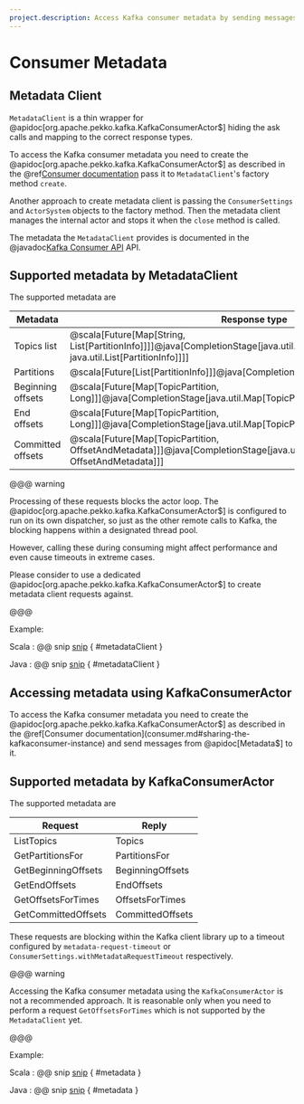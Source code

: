 ```yaml
---
project.description: Access Kafka consumer metadata by sending messages to the actor provided by Apache Pekko Connectors Kafka.
---
```

# Consumer Metadata

## Metadata Client

`MetadataClient` is a thin wrapper for @apidoc[org.apache.pekko.kafka.KafkaConsumerActor$] hiding the ask calls and mapping to the correct response types.

To access the Kafka consumer metadata you need to create the @apidoc[org.apache.pekko.kafka.KafkaConsumerActor$] as described in the @ref[Consumer documentation](consumer.md#sharing-the-kafkaconsumer-instance) pass it to `MetadataClient`'s factory method `create`.

Another approach to create metadata client is passing the `ConsumerSettings` and `ActorSystem` objects to the factory method. Then the metadata client manages the internal actor and stops it when the `close` method is called.

The metadata the `MetadataClient` provides is documented in the @javadoc[Kafka Consumer API](org.apache.kafka.clients.consumer.KafkaConsumer) API.

## Supported metadata by MetadataClient

The supported metadata are

| Metadata          | Response type                                                                                                                          |
|-------------------|----------------------------------------------------------------------------------------------------------------------------------------|
| Topics list       | @scala[Future[Map[String, List[PartitionInfo]]]]@java[CompletionStage[java.util.Map[java.lang.String, java.util.List[PartitionInfo]]]] |
| Partitions        | @scala[Future[List[PartitionInfo]]]@java[CompletionStage[java.util.List[PartitionInfo]]]                                               |
| Beginning offsets | @scala[Future[Map[TopicPartition, Long]]]@java[CompletionStage[java.util.Map[TopicPartition, java.lang.Long]]]                         |
| End offsets       | @scala[Future[Map[TopicPartition, Long]]]@java[CompletionStage[java.util.Map[TopicPartition, java.lang.Long]]]                         |
| Committed offsets | @scala[Future[Map[TopicPartition, OffsetAndMetadata]]]@java[CompletionStage[java.util.Map[TopicPartition, OffsetAndMetadata]]]         |
   
@@@ warning

Processing of these requests blocks the actor loop. The @apidoc[org.apache.pekko.kafka.KafkaConsumerActor$] is configured to run on its own dispatcher, so just as the other remote calls to Kafka, the blocking happens within a designated thread pool.

However, calling these during consuming might affect performance and even cause timeouts in extreme cases.

Please consider to use a dedicated @apidoc[org.apache.pekko.kafka.KafkaConsumerActor$] to create metadata client requests against.

@@@

Example:

Scala
: @@ snip [snip](/tests/src/test/scala/docs/scaladsl/FetchMetadata.scala) { #metadataClient }

Java
: @@ snip [snip](/tests/src/test/java/docs/javadsl/MetadataClientTest.java) { #metadataClient }


## Accessing metadata using KafkaConsumerActor

To access the Kafka consumer metadata you need to create the @apidoc[org.apache.pekko.kafka.KafkaConsumerActor$] as described in the @ref[Consumer documentation](consumer.md#sharing-the-kafkaconsumer-instance) and send messages from @apidoc[Metadata$] to it.

## Supported metadata by KafkaConsumerActor

The supported metadata are

| Request             | Reply            | 
|---------------------|------------------|
| ListTopics          | Topics           | 
| GetPartitionsFor    | PartitionsFor    |
| GetBeginningOffsets | BeginningOffsets |
| GetEndOffsets       | EndOffsets       |
| GetOffsetsForTimes  | OffsetsForTimes  |
| GetCommittedOffsets | CommittedOffsets |

These requests are blocking within the Kafka client library up to a timeout configured by `metadata-request-timeout` or `ConsumerSettings.withMetadataRequestTimeout` respectively.

@@@ warning

Accessing the Kafka consumer metadata using the `KafkaConsumerActor` is not a recommended approach. It is reasonable only when you need to perform a request `GetOffsetsForTimes` which is not supported by the `MetadataClient` yet.

@@@

Example:

Scala
: @@ snip [snip](/tests/src/test/scala/docs/scaladsl/FetchMetadata.scala) { #metadata }

Java
: @@ snip [snip](/tests/src/test/java/docs/javadsl/FetchMetadataTest.java) { #metadata }

